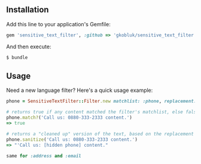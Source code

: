 ## Installation

Add this line to your application's Gemfile:

``` ruby
gem 'sensitive_text_filter', :github => 'gkobluk/sensitive_text_filter'
```

And then execute:

``` bash
$ bundle
```
## Usage

Need a new language filter? Here's a quick usage example:

``` ruby
phone = SensitiveTextFilter::Filter.new matchlist: :phone, replacement: :phone

# returns true if any content matched the filter's matchlist, else false
phone.match?('Call us: 0880-333-2333 content.')
=> true

# returns a "cleaned up" version of the text, based on the replacement rule
phone.sanitize('Call us: 0880-333-2333 content.')
=> "'Call us: [hidden phone] content."

same for :address and :email
